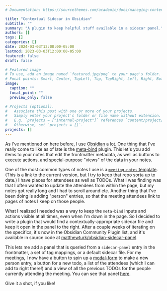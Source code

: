```yaml
---
# Documentation: https://sourcethemes.com/academic/docs/managing-content/

title: "Contextual Sidecar in Obsidian"
subtitle: ""
summary: "A plugin to keep helpful stuff available in a sidecar panel."
authors: []
tags: []
categories: []
date: 2024-03-03T12:00:00-05:00
lastmod: 2023-03-03T12:00:00-05:00
featured: false
draft: false

# Featured image
# To use, add an image named `featured.jpg/png` to your page's folder.
# Focal points: Smart, Center, TopLeft, Top, TopRight, Left, Right, BottomLeft, Bottom, BottomRight.
image:
  caption: ""
  focal_point: ""
  preview_only: false

# Projects (optional).
#   Associate this post with one or more of your projects.
#   Simply enter your project's folder or file name without extension.
#   E.g. `projects = ["internal-project"]` references `content/project/deep-learning/index.md`.
#   Otherwise, set `projects = []`.
projects: []
---
```


As I've mentioned on here before, I use [Obsidian](https://obsidian.md/) a lot.  One thing that I've really come to like as of late is the [meta-bind](https://github.com/mProjectsCode/obsidian-meta-bind-plugin) plugin.  This let's you add items to your notes that edit the frontmatter metadata, as well as buttons to execute actions, and special-purpose "views" of the data in your notes.

One of the most common types of notes I use is a [`meeting-notes` template](https://github.com/matthewturk/obsidian-helpful-bits/blob/dfe324f56587aace40a1adf4b8be83af4e7fb8df/meeting-notes.md).  (This is a link to the current version, but I try to keep that repo sorta up to date.)  I have places for attendees as well as TODOs.  What I was finding was that I often wanted to update the attendees from within the page, but my notes got really long and I had to scroll around etc.  Another thing that I've been doing is adding "person" entries, so that the meeting attendees link to pages of notes I keep on those people.

What I realized I needed was a way to keep the `meta-bind` inputs and actions visible at all times, even when I'm down in the page.  So I decided to write a plugin that would find a contextually-appropriate sidecar file and keep it open in the panel to the right.  After a couple weeks of iterating on the specifics, it's now in the Obsidian Community Plugin list, and it's available in source code at [matthewturk/obsidian-sidecar-panel](https://github.com/matthewturk/obsidian-sidecar-panel/).

This lets me add a panel that is queried from a `sidecar-panel` entry in the frontmatter, a set of tag mappings, or a default sidecar file.  For my meetings, I now have a button to spin up a [modal-form](https://github.com/danielo515/obsidian-modal-form) to make a new person entry, a button for a new todo, a list of the attendees (which I can add to right there!) and a view of all the previous TODOs for the people currently attending the meeting.  You can see that panel [here](https://github.com/matthewturk/obsidian-helpful-bits/blob/dfe324f56587aace40a1adf4b8be83af4e7fb8df/meeting-notes-editor.md).

Give it a shot, if you like!
